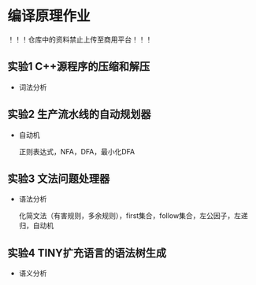 # 编译原理作业

！！！仓库中的资料禁止上传至商用平台！！！

## 实验1 C++源程序的压缩和解压

* 词法分析

## 实验2 生产流水线的自动规划器

* 自动机

  正则表达式，NFA，DFA，最小化DFA

## 实验3 文法问题处理器

* 语法分析

  化简文法（有害规则，多余规则），first集合，follow集合，左公因子，左递归，自动机

## 实验4 TINY扩充语言的语法树生成

* 语义分析


